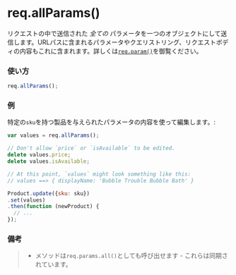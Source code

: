 # req.allParams()

リクエストの中で送信された _全ての_ パラメータを一つのオブジェクトにして送信します。URLパスに含まれるパラメータやクエリストリング、リクエストボディの内容もこれに含まれます。詳しくは[`req.param()`](http://sailsjs.org/documentation/reference/req.param)を御覧ください。

### 使い方

```js
req.allParams();
```


### 例

特定の`sku`を持つ製品を与えられたパラメータの内容を使って編集します。:

```javascript
var values = req.allParams();

// Don't allow `price` or `isAvailable` to be edited.
delete values.price;
delete values.isAvailable;

// At this point, `values` might look something like this:
// values ==> { displayName: 'Bubble Trouble Bubble Bath' }

Product.update({sku: sku})
.set(values)
.then(function (newProduct) {
  // ...
});
```

### 備考

>+ メソッドは`req.params.all()`としても呼び出せます - これらは同期されています。















<docmeta name="uniqueID" value="reqallParams817828">
<docmeta name="displayName" value="req.allParams()">
